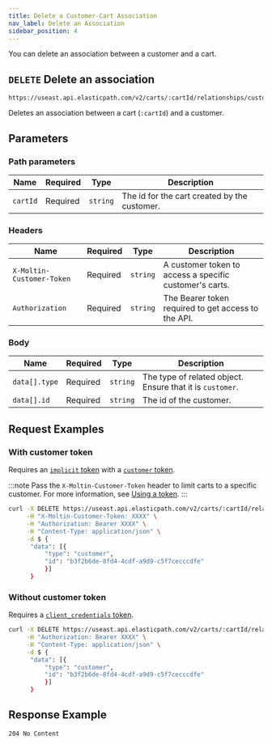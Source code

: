 ```yaml
---
title: Delete a Customer-Cart Association
nav_label: Delete an Association
sidebar_position: 4
---
```


You can delete an association between a customer and a cart.

## `DELETE` Delete an association

```http
https://useast.api.elasticpath.com/v2/carts/:cartId/relationships/customers
```

Deletes an association between a cart (`:cartId`) and a customer.

## Parameters

### Path parameters

| Name | Required | Type | Description |
| --- | --- | --- | --- |
| `cartId` | Required | `string` | The id for the cart created by the customer. |

### Headers

| Name | Required | Type | Description                                             |
| --- | --- | --- |---------------------------------------------------------|
| `X-Moltin-Customer-Token` | Required | `string` | A customer token to access a specific customer's carts. |
| `Authorization` | Required | `string` | The Bearer token required to get access to the API.     |

### Body

| Name | Required | Type | Description |
| --- | --- | --- | --- |
| `data[].type`| Required | `string` | The type of related object. Ensure that it is `customer`. |
| `data[].id` | Required | `string` | The id of the customer.|

## Request Examples

### With customer token

Requires an [`implicit` token](/guides/Getting-Started/authentication/Tokens/implicit-token) with a [`customer` token](/docs/customer-management/customer-managment-api/customer-tokens).

:::note
Pass the `X-Moltin-Customer-Token` header to limit carts to a specific customer. For more information, see [Using a token](/docs/customer-management/customer-managment-api/customer-tokens#using-a-token).
:::

```bash
curl -X DELETE https://useast.api.elasticpath.com/v2/carts/:cartId/relationships/customers \
     -H "X-Moltin-Customer-Token: XXXX" \
     -H "Authorization: Bearer XXXX" \
     -H "Content-Type: application/json" \
     -d $ {
      "data": [{
          "type": "customer",
          "id": "b3f2b6de-8fd4-4cdf-a9d9-c5f7cecccdfe"
          }]
      }
```

### Without customer token

Requires a [`client_credentials` token](/guides/Getting-Started/authentication/Tokens/client-credential-token).

```bash
curl -X DELETE https://useast.api.elasticpath.com/v2/carts/:cartId/relationships/customers \
     -H "Authorization: Bearer XXXX" \
     -H "Content-Type: application/json" \
     -d $ {
      "data": [{
          "type": "customer",
          "id": "b3f2b6de-8fd4-4cdf-a9d9-c5f7cecccdfe"
          }]
      }
```

## Response Example

`204 No Content`


```json

```
